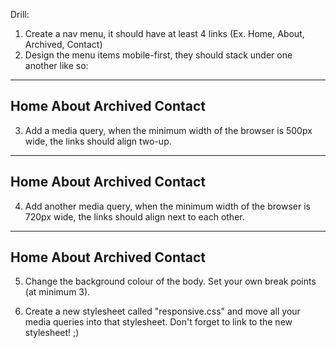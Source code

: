 Drill:

1. Create a nav menu, it should have at least 4 links (Ex. Home, About, Archived, Contact)
2. Design the menu items mobile-first, they should stack under one another like so:

---------------------
Home
About
Archived
Contact
---------------------

3. Add a media query, when the minimum width of the browser is 500px wide, the links should align two-up.

---------------------
Home       About
Archived   Contact
---------------------

4. Add another media query, when the minimum width of the browser is 720px wide, the links should align next to each other.

---------------------
Home       About     Archived     Contact
---------------------

5. Change the background colour of the body. Set your own break points (at minimum 3).

6. Create a new stylesheet called "responsive.css" and move all your media queries into that stylesheet.
   Don't forget to link to the new stylesheet! ;)
